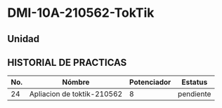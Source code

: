 # DMI-10A-210562-TokTik
## Unidad #
## HISTORIAL DE PRACTICAS
|No.|Nómbre|Potenciador|Estatus|
|--|--|--|--|
|24|Apliacion de toktik-210562|8|pendiente|